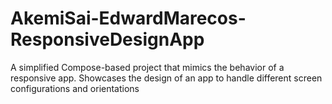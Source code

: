 # AkemiSai-EdwardMarecos-ResponsiveDesignApp
A simplified Compose-based project that mimics the behavior of a responsive app. Showcases the design of an app to handle different screen configurations and orientations
